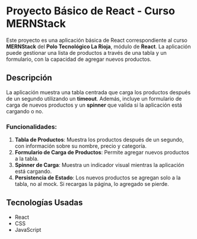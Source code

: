# Proyecto Básico de React - Curso MERNStack

Este proyecto es una aplicación básica de React correspondiente al curso **MERNStack** del **Polo Tecnológico La Rioja**, módulo de **React**. La aplicación puede gestionar una lista de productos a través de una tabla y un formulario, con la capacidad de agregar nuevos productos.

## Descripción

La aplicación muestra una tabla centrada que carga los productos después de un segundo utilizando un **timeout**. Además, incluye un formulario de carga de nuevos productos y un **spinner** que valida si la aplicación está cargando o no.

### Funcionalidades:
1. **Tabla de Productos**: Muestra los productos después de un segundo, con información sobre su nombre, precio y categoría.
2. **Formulario de Carga de Productos**: Permite agregar nuevos productos a la tabla.
3. **Spinner de Carga**: Muestra un indicador visual mientras la aplicación está cargando.
4. **Persistencia de Estado**: Los nuevos productos se agregan solo a la tabla, no al mock. Si recargas la página, lo agregado se pierde.

## Tecnologías Usadas
- React
- CSS
- JavaScript